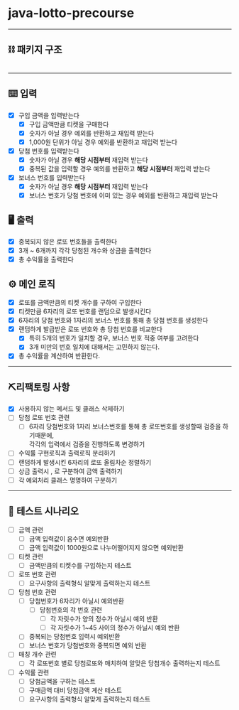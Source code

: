 # java-lotto-precourse
<hr>

## ⛓️ 패키지 구조
```

```

<hr>

## ⌨️ 입력
- [x] 구입 금액을 입력받는다
  - [x] 구입 금액만큼 티켓을 구매한다
  - [x] 숫자가 아닐 경우 예외를 반환하고 재입력 받는다
  - [x] 1,000원 단위가 아닐 경우 예외를 반환하고 재입력 받는다
- [x] 당첨 번호를 입력받는다
  - [x] 숫자가 아닐 경우 **해당 시점부터** 재입력 받는다
  - [x] 중복된 값을 입력할 경우 예외를 반환하고 **해당 시점부터** 재입력 받는다
- [x] 보너스 번호를 입력받는다
  - [x] 숫자가 아닐 경우 **해당 시점부터** 재입력 받는다
  - [x] 보너스 번호가 당첨 번호에 이미 있는 경우 예외를 반환하고 재입력 받는다

## 🖥️ 출력
- [x] 중복되지 않은 로또 번호들을 출력한다
- [x] 3개 ~ 6개까지 각각 당첨된 개수와 상금을 출력한다
- [x] 총 수익률을 출력한다

## ⚙️ 메인 로직
- [x] 로또를 금액만큼의 티켓 개수를 구하여 구입한다
- [x] 티켓만큼 6자리의 로또 번호를 랜덤으로 발생시킨다
- [x] 6자리의 당첨 번호와 1자리의 보너스 번호를 통해 총 당첨 번호를 생성한다
- [x] 랜덤하게 발급받은 로또 번호와 총 당첨 번호를 비교한다
  - [x] 특히 5개의 번호가 일치할 경우, 보너스 번호 적중 여부를 고려한다
  - [x] 3개 미만의 번호 일치에 대해서는 고민하지 않는다.
- [x] 총 수익률을 계산하여 반환한다.

<hr>

## ⛏️리팩토링 사항
- [X] 사용하지 않는 메서드 및 클래스 삭제하기
- [ ] 당첨 로또 번호 관련
  - [ ] 6자리 당첨번호와 1자리 보너스번호를 통해 총 로또번호를 생성할때 검증을 하기때문에, <br>
  각각의 입력에서 검증을 진행하도록 변경하기
- [ ] 수익률 구현로직과 출력로직 분리하기
- [ ] 랜덤하게 발생시킨 6자리의 로또 올림차순 정렬하기
- [ ] 상금 출력시 , 로 구분하여 금액 출력하기
- [ ] 각 예외처리 클래스 명명하여 구분하기
<hr>

## 🧩 테스트 시나리오
- [ ] 금액 관련
  - [ ] 금액 입력값이 음수면 예외반환
  - [ ] 금액 입력값이 1000원으로 나누어떨어지지 않으면 예외반환
- [ ] 티켓 관련 
  - [ ] 금액만큼의 티켓수를 구입하는지 테스트
- [ ] 로또 번호 관련
  - [ ] 요구사항의 출력형식 알맞게 출력하는지 테스트
- [ ] 당첨 번호 관련
  - [ ] 당첨번호가 6자리가 아닐시 예외반환
    - [ ] 당첨번호의 각 번호 관련
      - [ ] 각 자릿수가 양의 정수가 아닐시 예외 반환
      - [ ] 각 자릿수가 1~45 사이의 정수가 아닐시 예외 반환
  - [ ] 중복되는 당첨번호 입력시 예외반환
  - [ ] 보너스 번호가 당첨번호와 중복되면 예외 반환
-[ ] 매칭 개수 관련 
  - [ ] 각 로또번호 별로 당첨로또와 매치하여 알맞은 당첨개수 출력하는지 테스트
- [ ] 수익률 관련
  - [ ] 당첨금액을 구하는 테스트 
  - [ ] 구매금액 대비 당첨금액 계산 테스트
  - [ ] 요구사항의 출력형식 알맞게 출력하는지 테스트